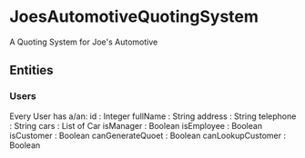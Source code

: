 # JoesAutomotiveQuotingSystem
A Quoting System for Joe's Automotive

## Entities
### Users
Every User has a/an:
id : Integer
fullName : String
address : String
telephone : String
cars : List of Car
isManager : Boolean
isEmployee : Boolean
isCustomer : Boolean
canGenerateQuoet : Boolean
canLookupCustomer : Boolean




